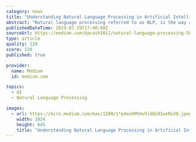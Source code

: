 ```yaml
---
category: news
title: "Understanding Natural Language Processing in Artificial Intelligence & Machine Learning"
abstract: "Natural language processing referred to as NLP, is the way a computer understands how the human mind thinks & speaks. More importantly, NLP allows a computer to understand the human language as it’s spoken. Weird right? Natural language processing is a ..."
publishedDateTime: 2019-07-29T17:40:00Z
sourceUrl: https://medium.com/@acash1011/natural-language-processing-589e387c3186
type: article
quality: 129
score: 129
published: true

provider:
  name: Medium
  id: medium.com

topics:
  - AI
  - Natural Language Processing

images:
  - url: https://miro.medium.com/max/1200/1*p4oxhMVmvhldQi0IweNiXQ.jpeg
    width: 1024
    height: 645
    title: "Understanding Natural Language Processing in Artificial Intelligence & Machine Learning"
---
```

